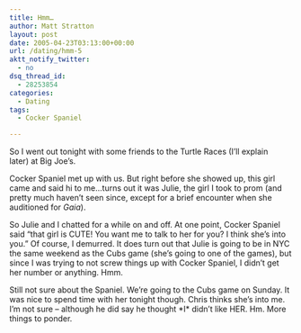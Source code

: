 ```yaml
---
title: Hmm…
author: Matt Stratton
layout: post
date: 2005-04-23T03:13:00+00:00
url: /dating/hmm-5
aktt_notify_twitter:
  - no
dsq_thread_id:
  - 28253854
categories:
  - Dating
tags:
  - Cocker Spaniel

---
```

So I went out tonight with some friends to the Turtle Races (I&#8217;ll explain later) at Big Joe&#8217;s.

Cocker Spaniel met up with us. But right before she showed up, this girl came and said hi to me&#8230;turns out it was Julie, the girl I took to prom (and pretty much haven&#8217;t seen since, except for a brief encounter when she auditioned for _Gaia_).

So Julie and I chatted for a while on and off. At one point, Cocker Spaniel said &#8220;that girl is CUTE! You want me to talk to her for you? I think she&#8217;s into you.&#8221; Of course, I demurred. It does turn out that Julie is going to be in NYC the same weekend as the Cubs game (she&#8217;s going to one of the games), but since I was trying to not screw things up with Cocker Spaniel, I didn&#8217;t get her number or anything. Hmm.

Still not sure about the Spaniel. We&#8217;re going to the Cubs game on Sunday. It was nice to spend time with her tonight though. Chris thinks she&#8217;s into me. I&#8217;m not sure &#8211; although he did say he thought \*I\* didn&#8217;t like HER. Hm. More things to ponder.
